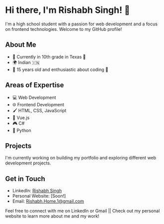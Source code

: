 # Hi there, I'm Rishabh Singh! 👋

I'm a high school student with a passion for web development and a focus on frontend technologies. Welcome to my GitHub profile!

## About Me

- 🏫 Currently in 10th grade in Texas 🤠
- 🌍 Indian 🇮🇳
- 🎉 15 years old and enthusiastic about coding 🚀

## Areas of Expertise

- 💻 Web Development
- 🌐 Frontend Development
- 🖌️ HTML, CSS, JavaScript
- 🚀 Vue.js
- 🎮 C#
- 🐍 Python

## Projects

I'm currently working on building my portfolio and exploring different web development projects.

## Get in Touch

- LinkedIn: [Rishabh Singh](https://www.linkedin.com/in/rishabh-singh17)
- Personal Website: [Soon!]
- Email: Rishabh.Home.1@gmail.com

Feel free to connect with me on LinkedIn or Gmail || Check out my personal website to learn more about me and my work!
